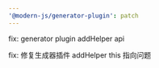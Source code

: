 ```yaml
---
'@modern-js/generator-plugin': patch
---
```


fix: generator plugin addHelper api

fix: 修复生成器插件 addHelper this 指向问题

